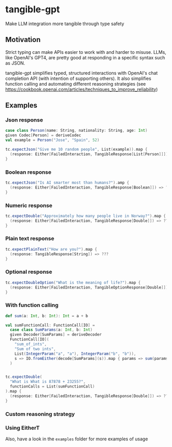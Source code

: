 # tangible-gpt

Make LLM integration more tangible through type safety

## Motivation

Strict typing can make APIs easier to work with and harder to misuse. LLMs, like
OpenAI's GPT4, are pretty good at responding in a specific syntax such as JSON.

tangible-gpt simplifies typed, structured interactions with OpenAI's chat completion
API (with intention of supporting others). It also simplifies function calling
and automating different reasoning strategies
(see https://cookbook.openai.com/articles/techniques_to_improve_reliability)

## Examples

### Json response
```scala 3
case class Person(name: String, nationality: String, age: Int)
given Codec[Person] = deriveCodec
val example = Person("Jose", "Spain", 52)

tc.expectJson("Give me 10 random people", List(example)).map { 
  (response: Either[FailedInteraction, TangibleResponse[List[Person]]]) => ??? 
}
```

### Boolean response
```scala 3
tc.expectJson("Is AI smarter most than humans?").amp { 
  (response: Either[FailedInteraction, TangibleResponse[Boolean]]) => ??? 
}
```

### Numeric response
```scala 3
tc.expectDouble("Approximately how many people live in Norway?").map { 
  (response: Either[FailedInteraction, TangibleResponse[Double]]) => ???
}
```

### Plain text response
```scala 3
tc.expectPlainText("How are you?").map { 
  (response: TangibleResponse[String]) => ???
}
```

### Optional response
```scala 3
tc.expectDoubleOption("What is the meaning of life?").map {
  (response: Either[FailedInteraction, TangibleOptionResponse[Double]]) => ???
}
```

### With function calling
```scala 3
def sum(a: Int, b: Int): Int = a + b

val sumFunctionCall: FunctionCall[IO] =
  case class SumParams(a: Int, b: Int)
  given Decoder[SumParams] = deriveDecoder
  FunctionCall[IO](
    "sum_of_ints",
    "Sum of two ints",
    List(IntegerParam("a", "a"), IntegerParam("b", "b")),
    s => IO.fromEither(decode[SumParams](s)).map { params => sum(params.a, params.b).toString }
  )


tc.expectDouble(
  "What is What is 87878 + 23255?",
  functionCalls = List(sumFunctionCall)
).map {
  (response: Either[FailedInteraction, TangibleResponse[Double]]) => ???
}
```

### Custom reasoning strategy

### Using EitherT

Also, have a look in the `examples` folder for more examples of usage
